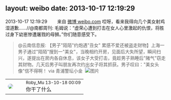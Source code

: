 layout: weibo
date: 2013-10-17 12:19:29
---
<meta name="referrer" content="no-referrer" />

2013-10-17 12:19:29  &nbsp;&nbsp;&nbsp;&nbsp;&nbsp;&nbsp; 来自 <a href="http://weibo.com/" rel="nofollow">微博 weibo.com</a>
哎呀，看来我得向几个美女射鸡湿道歉……//@南都周刊: 毛姆说：“虚荣心遭到打击在女人心里激起的仇恨，将胜过身下幼崽惨遭屠戮的母狮。”你们随意感受下。
>  @云南信息报: 【男子"陌陌"约炮遇"丑女" 累感不爱还被盗走财物】上海一男子通过"陌陌"搜到一"美女"，当晚相约开房，见面后大失所望，瞬间扫兴，遂提出在房内各自休息，该女子大受打击，竟趁男子熟睡后"赌气"窃走其财物。几天后男子叫朋友再次约出女子将其抓获。男子叹曰："美女头像"信不得啊！ via 青浦警坛小金 ​​​
>  ![图片](https://ww3.sinaimg.cn/large/6379d5b0gw1e9o1fiv3kdj20c80icwfp.jpg)

<table style="width: 100%;">
  <tr>
    <td style="width: 40px;"><img style="border-radius:50%" src="https://tva2.sinaimg.cn/crop.0.0.180.180.50/81fd9f09jw1e8qgp5bmzyj2050050aa8.jpg?KID=imgbed,tva&Expires=1624465801&ssig=vwlwjyZ4ln"></td>
    <td colspan="2"><small>Roby_Mu 13-10-18 00:09</small><br/>你干了什么</td>
  </tr>
</table>
